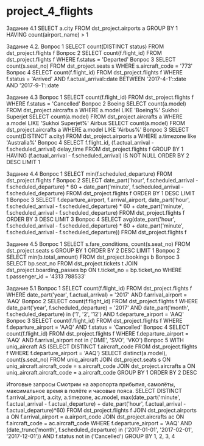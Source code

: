 # project_4_flights

Задание 4.1
SELECT a.city
FROM dst_project.airports a
GROUP BY 1
HAVING count(airport_name) > 1

Задание 4.2.
Вопрос 1
SELECT count(DISTINCT status)
FROM dst_project.flights f
Вопрос 2
SELECT count(f.flight_id)
FROM dst_project.flights f
WHERE f.status = 'Departed'
Вопрос 3
SELECT count(s.seat_no)
FROM dst_project.seats s
WHERE s.aircraft_code = '773'
Вопрос 4
SELECT count(f.flight_id)
FROM dst_project.flights f
WHERE f.status = 'Arrived'
  AND f.actual_arrival::date BETWEEN '2017-4-1'::date AND '2017-9-1'::date
  
Задание 4.3
Вопрос 1
SELECT count(f.flight_id)
FROM dst_project.flights f
WHERE f.status = 'Cancelled'
Вопрос 2
Boeing
SELECT count(a.model)
FROM dst_project.aircrafts a
WHERE a.model LIKE 'Boeing%'
Sukhoi Superjet
SELECT count(a.model)
FROM dst_project.aircrafts a
WHERE a.model LIKE 'Sukhoi Superjet%'
Airbus
SELECT count(a.model)
FROM dst_project.aircrafts a
WHERE a.model LIKE 'Airbus%'
Вопрос 3
SELECT count(DISTINCT a.city)
FROM dst_project.airports a
WHERE a.timezone like 'Australia%'
Вопрос 4
SELECT f.flight_id,
       (f.actual_arrival - f.scheduled_arrival) delay_time
FROM dst_project.flights f
GROUP BY 1
HAVING (f.actual_arrival - f.scheduled_arrival) IS NOT NULL
ORDER BY 2 DESC
LIMIT 1

Задание 4.4
Вопрос 1
SELECT min(f.scheduled_departure)
FROM dst_project.flights f
Вопрос 2
SELECT date_part('hour', f.scheduled_arrival - f.scheduled_departure) * 60 + 
       date_part('minute', f.scheduled_arrival - f.scheduled_departure)
FROM dst_project.flights f
ORDER BY 1 DESC
LIMIT 1
Вопрос 3
SELECT f.departure_airport,
       f.arrival_airport,
       date_part('hour', f.scheduled_arrival - f.scheduled_departure) * 60 + date_part('minute', f.scheduled_arrival - f.scheduled_departure)
FROM dst_project.flights f
ORDER BY 3 DESC
LIMIT 3
Вопрос 4
SELECT avg(date_part('hour', f.scheduled_arrival - f.scheduled_departure) * 60 + 
       date_part('minute', f.scheduled_arrival - f.scheduled_departure))
FROM dst_project.flights f

Задание 4.5
Вопрос 1
SELECT s.fare_conditions,
       count(s.seat_no)
FROM dst_project.seats s
GROUP BY 1
ORDER BY 2 DESC
LIMIT 1
Вопрос 2
SELECT min(b.total_amount)
FROM dst_project.bookings b
Вопрос 3
SELECT bp.seat_no
FROM dst_project.tickets t
JOIN dst_project.boarding_passes bp ON t.ticket_no = bp.ticket_no
WHERE t.passenger_id = '4313 788533'

Задание 5.1
Вопрос 1
SELECT count(f.flight_id)
FROM dst_project.flights f
WHERE date_part('year', f.actual_arrival) = '2017'
  AND f.arrival_airport = 'AAQ'
Вопрос 2
SELECT count(f.flight_id)
FROM dst_project.flights f
WHERE date_part('year', f.scheduled_departure) = '2017'
  AND date_part('month', f.scheduled_departure) in ('1',
                                                    '2',
                                                    '12')
  AND f.departure_airport = 'AAQ'
Вопрос 3
SELECT count(f.flight_id)
FROM dst_project.flights f
WHERE f.departure_airport = 'AAQ'
  AND f.status = 'Cancelled'
Вопрос 4
SELECT count(f.flight_id)
FROM dst_project.flights f
WHERE f.departure_airport = 'AAQ'
  AND f.arrival_airport not in ('DME',
                                'SVO',
                                'VKO')
Вопрос 5
WITH uniq_aircraft AS
  (SELECT DISTINCT f.aircraft_code
   FROM dst_project.flights f
   WHERE f.departure_airport = 'AAQ')
SELECT distinct(a.model),
       count(s.seat_no)
FROM uniq_aircraft
JOIN dst_project.seats s ON uniq_aircraft.aircraft_code = s.aircraft_code
JOIN dst_project.aircrafts a ON uniq_aircraft.aircraft_code = a.aircraft_code
GROUP BY 1
ORDER BY 2 DESC

Итоговые запросы
Смотрим на аэропорта прибытия, самолёты, максимальное время в полёте и часовые пояса.
SELECT DISTINCT f.arrival_airport,
                a.city,
                a.timezone,
                ac.model,
                max(date_part('minute', f.actual_arrival - f.actual_departure) + date_part('hour', f.actual_arrival - f.actual_departure)*60)
FROM dst_project.flights f
JOIN dst_project.airports a ON f.arrival_airport = a.airport_code
JOIN dst_project.aircrafts ac ON f.aircraft_code = ac.aircraft_code
WHERE f.departure_airport = 'AAQ'
  AND (date_trunc('month', f.scheduled_departure) in ('2017-01-01',
                                                      '2017-02-01',
                                                      '2017-12-01'))
  AND f.status not in ('Cancelled')
GROUP BY 1,
         2,
         3,
         4
